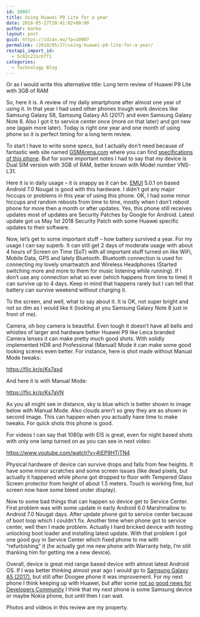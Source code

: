 ```yaml
---
id: 10087
title: Using Huawei P9 Lite for a year
date: 2018-05-27T20:41:02+00:00
author: marko
layout: post
guid: https://idzan.eu/?p=10087
permalink: /2018/05/27/using-huawei-p9-lite-for-a-year/
restapi_import_id:
  - 5c82c231cbff1
categories:
  - Technology Blog
---
```

Or as I would write this alternative title: Long term review of Huawei P9 Lite with 3GB of RAM

So, here it is. A review of my daily smartphone after almost one year of using it. In that year I had used other phones trough work devices like Samsung Galaxy S8, Samsung Galaxy A5 (2017) and even Samsung Galaxy Note 8. Also I got it to service center once (more on that later) and got new one (again more later). Today is right one year and one month of using phone so it is perfect timing for a long term review.<!--more-->

To start I have to write some specs, but I actually don&#8217;t need because of fantastic web site named <a href="https://www.gsmarena.com/" rel="nofollow">GSMArena.com</a> where you can find <a href="https://www.gsmarena.com/huawei_p9_lite-7983.php#vns-l31" rel="nofollow">specifications of this phone</a>. But for some important notes I had to say that my device is Dual SIM version with 3GB of RAM, better known with Model number VNS-L31.

Here it is in daily usage &#8211; it is snappy as it can be. <a href="https://en.wikipedia.org/wiki/Huawei_EMUI" rel="nofollow">EMUI</a> 5.0.1 on based Android 7.0 Nougat is good with this hardware. I didn&#8217;t got any major hiccups or problems in this year of using this phone. OK, I had some minor hiccups and random reboots from time to time, mostly when I don&#8217;t reboot phone for more then a month or after updates. Yes, this phone still receives updates most of updates are Security Patches by Google for Android. Latest update got us May 1st 2018 Security Patch with some Huawei specific updates to their software.

Now, let&#8217;s get to some important stuff &#8211; how battery survived a year. For my usage I can say superb. It can still get 2 days of moderate usage with about 4 hours of Screen on Time (SoT) with all important stuff turned on like WiFi, Mobile Data, GPS and lately Bluetooth. Bluetooth connection is used for connecting my lovely smartwatch and Wireless Headphones (Started switching more and more to them for music listening while running). If I don&#8217;t use any connection what so ever (which happens from time to time) it can survive up to 4 days. Keep in mind that happens rarely but I can tell that battery can survive weekend without charging it.

To the screen, and well, what to say about it. It is OK, not super bright and not so dim as I would like it (looking at you Samsung Galaxy Note 8 just in front of me).

Camera, oh boy camera is beautiful. Even tough it doesn&#8217;t have all bells and whistles of larger and hardware better Huawei P9 like Leica branded Camera lenses it can make pretty much good shots. With solidly implemented HDR and Professional (Manual) Mode it can make some good looking scenes even better. For instance, here is shot made without Manual Mode tweaks:

<a href="https://flic.kr/p/Ks7axd" rel="nofollow">https://flic.kr/p/Ks7axd</a>

And here it is with Manual Mode:

<a href="https://flic.kr/p/Ks7aVN" rel="nofollow">https://flic.kr/p/Ks7aVN</a>

As you all might see in distance, sky is blue which is better shown in image below with Manual Mode. Also clouds aren&#8217;t so grey they are as shown in second image. This can happen when you actually have time to make tweaks. For quick shots this phone is good.

For videos I can say that 1080p with EIS is great, even for night based shots with only one lamp turned on as you can see in next video:

<a href="https://www.youtube.com/watch?v=4tEP9HTjTN4" rel="nofollow">https://www.youtube.com/watch?v=4tEP9HTjTN4</a>

Physical hardware of device can survive drops and falls from few heights. It have some minor scratches and some screen issues (like dead pixels, but actually it happened while phone got dropped to floor with Tempered Glass Screen protector from height of about 1.5 meters. Touch is working fine, but screen now have some bleed under display).

Now to some bad things that can happen so device get to Service Center. First problem was with some update in early Android 6.0 Marshmallow to Android 7.0 Nougat days. After update phone got to service center because of boot loop which I couldn&#8217;t fix. Another time when phone got to service center, well then I made problem. Actually I hard bricked device with testing unlocking boot loader and installing latest update. With that problem I got one good guy in Service Center which fixed phone to me with &#8220;refurbishing&#8221; it (he actually got me new phone with Warranty help, I&#8217;m still thanking him for getting me a new device).

Overall, device is great mid range based device with almost latest Android OS. If I was better thinking almost year ago I would go to <a href="https://www.gsmarena.com/samsung_galaxy_a5_(2017)-8494.php" rel="nofollow">Samsung Galaxy A5 (2017)</a>, but still after Doogee phone it was improvement. For my next phone I think keeping up with Huawei, but after some <a href="https://www.androidpolice.com/2018/05/24/huawei-halts-bootloader-unlock-program-indefinitely/" rel="nofollow">not so good news for Developers Community</a> I think that my next phone is some Samsung device or maybe Nokia phone, but until then I can wait.

Photos and videos in this review are my property.